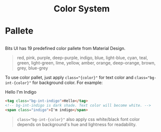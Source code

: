 <h1 style="text-align: center; border: 0; margin-top: 0;">Color System</h1>
<div style="text-align: center; font-size: 5rem;">
    <icon theme="adwaita" name="preferences-color"></icon>
</div>

# Pallete

<div id="pallete" style="margin: 2rem 0;">
    <div class="row">
        <div class="bg-int-red"></div>
        <div class="bg-int-pink"></div>
        <div class="bg-int-purple"></div>
        <div class="bg-int-deep-purple"></div>
    </div>
    <div class="row">
        <div class="bg-int-indigo"></div>
        <div class="bg-int-blue"></div>
        <div class="bg-int-light-blue"></div>
        <div class="bg-int-cyan"></div>
    </div>
    <div class="row">
        <div class="bg-int-teal"></div>
        <div class="bg-int-green"></div>
        <div class="bg-int-light-green"></div>
        <div class="bg-int-lime"></div>
    </div>
    <div class="row">
        <div class="bg-int-yellow"></div>
        <div class="bg-int-amber"></div>
        <div class="bg-int-orange"></div>
        <div class="bg-int-deep-orange"></div>
    </div>
    <div class="row">
        <div class="bg-int-brown"></div>
        <div class="bg-int-grey"></div>
        <div class="bg-int-blue-grey"></div>
        <div class="bg-int-black"></div>
    </div>
</div>

Bits UI has 19 predefined color pallete from Material Design.

> red, pink, purple, deep-purple, indigo, blue, light-blue, cyan, teal, green, light-green, lime, yellow, amber, orange, deep-orange, brown, grey, blue-grey

To use color pallet, just apply `class="{color}"` for text color and `class="bg-int-{color}"` for background color.
For example:

<tag class="bg-int-indigo">Hello</tag>
<span class="indigo">I'm Indigo</span>

```html
<tag class="bg-int-indigo">Hello</tag>
<!-- bg-int-indigo is dark shade. Text color will become white. -->
<span class="indigo">I'm indigo</span>
```

> `class="bg-int-{color}"` also apply css white/black font color depends on background's hue and lightness for readability.
